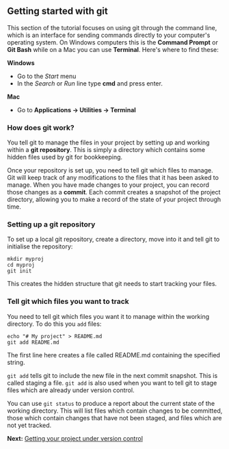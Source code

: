 ## Getting started with git

This section of the tutorial focuses on using git through the command
line, which is an interface for sending commands directly to your
computer's operating system.  On Windows computers this is the
**Command Prompt** or **Git Bash** while on a Mac you can use
**Terminal**. Here's where to find these:

**Windows**

* Go to the *Start* menu
* In the *Search* or *Run* line type **cmd** and press enter.

**Mac**

* Go to **Applications -> Utilities -> Terminal**


### How does git work?

You tell git to manage the files in your project by setting up and
working within a **git repository**. This is simply a directory which
contains some hidden files used by git for bookkeeping.

Once your repository is set up, you need to tell git which files to
manage. Git will keep track of any modifications to the files that it
has been asked to manage. When you have made changes to your project,
you can record those changes as a **commit**. Each commit creates a
snapshot of the project directory, allowing you to make a record of
the state of your project through time.

### Setting up a git repository

To set up a local git repository, create a directory, move into it and
tell git to initialise the repository:

```
mkdir myproj
cd myproj
git init
```

This creates the hidden structure that git needs to start tracking
your files.

### Tell git which files you want to track

You need to tell git which files you want it to manage within the
working directory. To do this you `add` files:

```
echo "# My project" > README.md
git add README.md
```

The first line here creates a file called README.md containing the
specified string.

`git add` tells git to include the new file in the next commit
snapshot. This is called staging a file. `git add` is also used when
you want to tell git to stage files which are already under version
control.

You can use `git status` to produce a report about the current state
of the working directory. This will list files which contain changes
to be committed, those which contain changes that have not been
staged, and files which are not yet tracked.

**Next:** [Getting your project under version control](./version_control.md)
